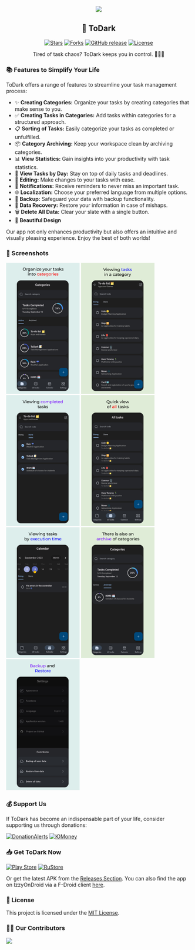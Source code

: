<div align='center'>
<img src='/assets/icons/icon.png' width='150'/>
<h2>📝 ToDark</h2>
</div>

<p align='center'>
 <p align='center'>
    <a href='https://github.com/darkmoonight/ToDark/stargazers'><img alt='Stars' src='https://img.shields.io/github/stars/darkmoonight/ToDark?style=flat-square&color=ABACD3'/></a>
    <a href='https://github.com/darkmoonight/ToDark/forks'><img alt='Forks' src='https://img.shields.io/github/forks/darkmoonight/ToDark?style=flat-square&color=ABACD3'/></a>
    <a href='https://github.com/darkmoonight/ToDark/releases'><img alt='GitHub release' src='https://img.shields.io/github/v/release/darkmoonight/ToDark?color=ABACD3'/></a>
    <a href='https://github.com/darkmoonight/ToDark/blob/main/LICENSE'><img alt='License' src='https://img.shields.io/github/license/darkmoonight/ToDark?color=ABACD3'/></a>
 </p>
</p>

<p align='center'> Tired of task chaos? ToDark keeps you in control. 📱📅✅ </p>

### 📚 Features to Simplify Your Life

ToDark offers a range of features to streamline your task management process:

- ✨ **Creating Categories:** Organize your tasks by creating categories that make sense to you.
- ✅ **Creating Tasks in Categories:** Add tasks within categories for a structured approach.
- 📋 **Sorting of Tasks:** Easily categorize your tasks as completed or unfulfilled.
- 📦 **Category Archiving:** Keep your workspace clean by archiving categories.
- 📊 **View Statistics:** Gain insights into your productivity with task statistics.
- 📆 **View Tasks by Day:** Stay on top of daily tasks and deadlines.
- 📝 **Editing:** Make changes to your tasks with ease.
- 🔔 **Notifications:** Receive reminders to never miss an important task.
- 🌐 **Localization:** Choose your preferred language from multiple options.
- 📂 **Backup:** Safeguard your data with backup functionality.
- 🔄 **Data Recovery:** Restore your information in case of mishaps.
- 🗑️ **Delete All Data:** Clear your slate with a single button.
- 🎨 **Beautiful Design**

Our app not only enhances productivity but also offers an intuitive and visually pleasing experience. Enjoy the best of both worlds!

### 📸 Screenshots

<img src='/readme/1.png' width='200'/> <img src='/readme/2.png' width='200'/> <img src='/readme/3.png' width='200'/> <img src='/readme/4.png' width='200'/> <img src='/readme/5.png' width='200'/> <img src='/readme/6.png' width='200'/> <img src='/readme/7.png' width='200'/>

### 💰 Support Us

If ToDark has become an indispensable part of your life, consider supporting us through donations:

[![DonationAlerts](https://img.shields.io/badge/DonationAlerts-orange?style=for-the-badge)](https://www.donationalerts.com/r/darkmoonight)
[![ЮMoney](https://img.shields.io/badge/ЮMoney-violet?style=for-the-badge)](https://yoomoney.ru/to/4100117672775961)

### 📥 Get ToDark Now

[![Play Store](https://img.shields.io/badge/Google_Play-414141?style=for-the-badge&logo=google-play&logoColor=white)](https://play.google.com/store/apps/details?id=com.yoshi.todark)
[![RuStore](https://img.shields.io/badge/RuStore-blue?style=for-the-badge&logo=vk&logoColor=white)](https://apps.rustore.ru/app/com.yoshi.todark)

Or get the latest APK from the [Releases Section](https://github.com/DarkMooNight/ToDark/releases/latest). You can also find the app on IzzyOnDroid via a F-Droid client [here](https://apt.izzysoft.de/fdroid/index/apk/com.yoshi.todark).

### 📃 License

This project is licensed under the [MIT License](./LICENSE).

### 👨‍💻 Our Contributors

<a href='https://github.com/darkmoonight/ToDark/graphs/contributors'>
  <img src='https://contrib.rocks/image?repo=darkmoonight/ToDark' />
</a>
